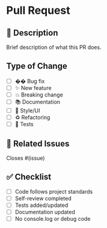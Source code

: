 # Pull Request

## 📝 Description

Brief description of what this PR does.

## Type of Change

- [ ] �� Bug fix
- [ ] ✨ New feature
- [ ] 💥 Breaking change
- [ ] 📚 Documentation
- [ ] 🎨 Style/UI
- [ ] ♻️ Refactoring
- [ ] 🧪 Tests

## 🔗 Related Issues

Closes #(issue)

## ✅ Checklist

- [ ] Code follows project standards
- [ ] Self-review completed
- [ ] Tests added/updated
- [ ] Documentation updated
- [ ] No console.log or debug code
